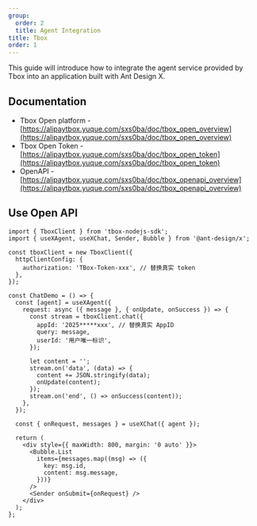 ```yaml
---
group:
  order: 2
  title: Agent Integration
title: Tbox
order: 1
---
```


This guide will introduce how to integrate the agent service provided by Tbox into an application built with Ant Design X.

## Documentation

- Tbox Open platform - [https://alipaytbox.yuque.com/sxs0ba/doc/tbox_open_overview](https://alipaytbox.yuque.com/sxs0ba/doc/tbox_open_overview)
- Tbox Open Token - [https://alipaytbox.yuque.com/sxs0ba/doc/tbox_open_token](https://alipaytbox.yuque.com/sxs0ba/doc/tbox_open_token)
- OpenAPI - [https://alipaytbox.yuque.com/sxs0ba/doc/tbox_openapi_overview](https://alipaytbox.yuque.com/sxs0ba/doc/tbox_openapi_overview)

## Use Open API

```tsx
import { TboxClient } from 'tbox-nodejs-sdk';
import { useXAgent, useXChat, Sender, Bubble } from '@ant-design/x';

const tboxClient = new TboxClient({
  httpClientConfig: {
    authorization: 'TBox-Token-xxx', // 替换真实 token
  },
});

const ChatDemo = () => {
  const [agent] = useXAgent({
    request: async ({ message }, { onUpdate, onSuccess }) => {
      const stream = tboxClient.chat({
        appId: '2025*****xxx', // 替换真实 AppID
        query: message,
        userId: '用户唯一标识',
      });

      let content = '';
      stream.on('data', (data) => {
        content += JSON.stringify(data);
        onUpdate(content);
      });
      stream.on('end', () => onSuccess(content));
    },
  });

  const { onRequest, messages } = useXChat({ agent });

  return (
    <div style={{ maxWidth: 800, margin: '0 auto' }}>
      <Bubble.List
        items={messages.map((msg) => ({
          key: msg.id,
          content: msg.message,
        }))}
      />
      <Sender onSubmit={onRequest} />
    </div>
  );
};
```
